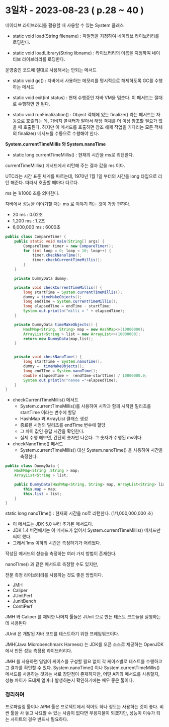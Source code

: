 # 3일차 - 2023-08-23  ( p.28 ~ 40  )  


네이티브 라이브러리를 활용할 때 사용할 수 있는 System 클래스 

- static void load(String filename)
: 파일명을 지정하여 네이티브 라이브러리를 로딩한다.

- static void loadLibrary(String libname)
: 라이브러리의 이름을 지정하여 네이티브 라이브러리를 로딩한다.


운영중인 코드에 절대로 사용해서는 안되는 메서드

- static void gc() 
: 자바에서 사용하는 메모리를 명시적으로 해제하도록 GC를 수행하는 메서드

- static void exit(int status)
: 현재 수행중인 자바 VM을 멈춘다. 이 메서드는 절대로 수행하면 안 된다.

- static void runFinalization()
: Object 객체에 있는 finalize() 라는 메서드는 자동으로 호출되는 데, 가비지 콜렉터가 알아서
해당 객체를 더 이상 참조할 필요가 없을 때 호출된다. 하지만 이 메서드를 호출하면
참조 해제 작업을 기다리는 모든 객체의 finalize() 메서드를 수동으로 수행해야 한다.


**System.currentTimeMillis 와 System.nanoTime**

- static long currentTimeMillis()
: 현재의 시간을 ms로 리턴한다.


currentTimeMillis() 메서드에서 리턴해 주는 결과 값을 ms 이다. 

UTC라는 시간 표준 체계를 따르는데, 1970년 1월 1일 부터의 시간을 long 타입으로 리턴 해준다.
따라서 호출할 때마다 다르다.

ms 는 1/1000 초를 의미한다. 

자바에서 성능을 이야기할 때는 ms 로 이야기 하는 것이 가장 편하다.

- 20 ms : 0.02초
- 1,200 ms : 1.2초
- 6,000,000 ms : 6000초


```java
public class CompareTimer {
    public static void main(String[] args) {
        CompareTimer timer = new CompareTimer();
        for (int loop = 0; loop < 10; loop++) {
            timer.checkNanoTime();
            timer.checkCurrentTimeMillis();
        }
    }

    private DummyData dummy;

    private void checkCurrentTimeMillis() {
        long startTime = System.currentTimeMillis();
        dummy = timeMakeObjects();
        long endTime = System.currentTimeMillis();
        long elapsedTime = endTime - startTime;
        System.out.println("milli = " + elapsedTime);
    }

    private DummyData timeMakeObjects() {
        HashMap<String, String> map = new HashMap<>(10000000);
        ArrayList<String > list = new ArrayList<>(10000000);
        return new DummyData(map,list);
    }


    private void checkNanoTime() {
        long startTime = System.nanoTime();
        dummy =  timeMakeObjects();
        long endTIme = System.nanoTime();
        double elapsedTime =  (endTIme-startTime) / 10000000.0;
        System.out.println("nanoe ="+elapsedTime);
    }
}
```

- checkCurrentTimeMillis() 메서드 
  - System.currentTimeMillis()를 사용하여 시작과 함께 시작한 밀리초를 startTime 이라는 변수에 할당
  - HashMap 과 ArrayList 클래스 생성
  - 종료된 시점의 밀리초를 endTime 변수에 할당
  - 그 차이 값인 응답 시간을 확인한다.
  - 실제 수행 해보면, 간단히 숫자만 나온다. 그 숫자가 수행된 ms이다.
- checkNanoTime() 메서드
  - System.currentTimeMillis() 대신 System.nanoTime() 을 사용하여 시간을 측정한다.




```java
public class DummyData {
    HashMap<String ,String > map;
    ArrayList<String > list;

    public DummyData(HashMap<String, String> map, ArrayList<String> list) {
        this.map = map;
        this.list = list;
    }
}
```


static long nanoTIme()
: 현재의 시간을 ns로 리턴한다. (1/1,000,000,000 초)


- 이 메서드는 JDK 5.0 부타 추가된 메서드다.
- JDK 1.4 버전에서는 이 메서드가 없어서 System.currentTimeMillis() 메서드만 써야 했다.
- 그래서 1ms 이하의  시간은 측정하기가 어려웠다. 



작성된 메서드의 성능을 측정하는 여러 가지 방법이 존재한다.

nanoTIme() 과 같은 메서드로 측정할 수도 있지만, 

전문 측정 라이브러리를 사용하는 것도 좋은 방법이다.

- JMH
- Caliper
- JUnitPerf
- JunitBench
- ContiPerf


JMH 와 Caliper 를 제외한 나머지 툴들은 JUnit 으로 만든 테스트 코드들을
실행하는데 사용된다



JUnit 은 개발된 자바 코드를 테스트하기 위한 프레임워크이다.


JMH(Java Microbenchmark Harness) 는 JDK를 오픈 소스로 제공하는 
OpenJDK 에서 만든 성능 측정용 라이브러리다.



JMH 를 사용하면 일일이 케이스를 구성할 필요 없이 각 케이스별로 테스트를 
수행하고 그 결과를 확인할 수 있다. System.nanoTime() 이나 System.currentTimeMillis()
메서드를 사용하는 것과는 서로 장단점이 존재하지만, 어떤 API의 메서드를 사용할지,
성능 차이가 도대체 얼마나 발생하는지 확인하기에는 매우 좋은 툴이다.



### 정리하며


프로파일링 툴이나 APM 툴은 프로젝트에서 적어도 하나 정도는 사용하는 것이 좋다.
비싼 툴을 사 놓고 사요할 수 있는 사람이 없다면 무용지물이 되겠지만,
성능이 이슈가 되는 사이트의 경우 반드시 필요하다.